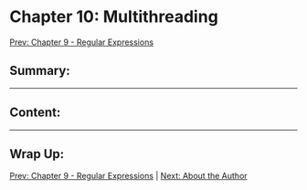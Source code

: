 # Chapter 10: Multithreading

[Prev: Chapter 9 - Regular Expressions](./chapter09.md)

## Summary:

---

## Content:

---

## Wrap Up:

[Prev: Chapter 9 - Regular Expressions](./chapter09.md) | [Next: About the Author](./about-the-author.md)
